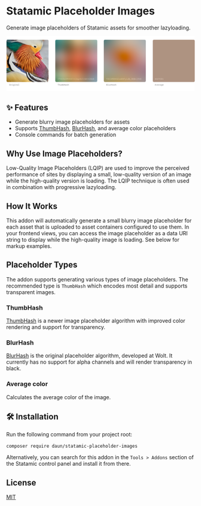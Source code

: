 # Statamic Placeholder Images

Generate image placeholders of Statamic assets for smoother lazyloading.

![Example image placeholders](assets/example-placeholder.png)

## ✨ Features

- Generate blurry image placeholders for assets
- Supports [ThumbHash](https://evanw.github.io/thumbhash/), [BlurHash](https://blurha.sh/), and average color placeholders
- Console commands for batch generation

## Why Use Image Placeholders?

Low-Quality Image Placeholders (LQIP) are used to improve the perceived performance of sites by displaying a small, low-quality version of an image while the high-quality version is loading. The LQIP technique is often used in combination with progressive lazyloading.

## How It Works

This addon will automatically generate a small blurry image placeholder for each asset that is uploaded to asset containers configured to use them. In your frontend views, you can access the image placeholder as a data URI string to display while the high-quality image is loading. See below for markup examples.

## Placeholder Types

The addon supports generating various types of image placeholders. The recommended type is `ThumbHash` which encodes most detail and supports transparent images.

### ThumbHash

[ThumbHash](https://evanw.github.io/thumbhash/) is a newer image placeholder algorithm with improved color rendering and support for transparency.

### BlurHash

[BlurHash](https://blurha.sh/) is the original placeholder algorithm, developed at Wolt. It currently has no support for alpha channels and will render transparency in black.

### Average color

Calculates the average color of the image.

## 🛠️ Installation

Run the following command from your project root:

```sh
composer require daun/statamic-placeholder-images
```

Alternatively, you can search for this addon in the `Tools > Addons` section of
the Statamic control panel and install it from there.

## License

[MIT](https://opensource.org/licenses/MIT)
